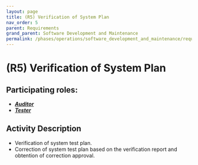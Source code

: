 ```yaml
---
layout: page
title: (R5) Verification of System Plan
nav_order: 5
parent: Requirements
grand_parent: Software Development and Maintenance
permalink: /phases/operations/software_development_and_maintenance/requirements/r5/
---
```



# (R5) Verification of System Plan

## Participating roles:
* <a href="/roles/">_**Auditor**_</a>
* <a href="/roles/">_**Tester**_</a>

## Activity Description
* Verification of system test plan.
* Correction of system test plan based on the verification report and obtention of correction approval. 